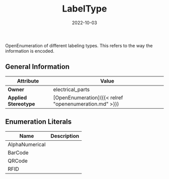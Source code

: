 ﻿---
title: LabelType
toc: false
type: specs
date: "2022-10-03"
draft: false
specification: VEC
version: 2.0.1
documentType: "Recommendation"
elementType: Class
classes:
  - LabelType
menu_name: vec-2.0.1
---
OpenEnumeration of different labeling types. This refers to the way the information is encoded.

## General Information

| Attribute               | Value |
|-------------------------|-------|
| **Owner**               | electrical_parts |
| **Applied Stereotype**  | [OpenEnumeration]({{< relref "openenumeration.md" >}})<br/>  |

## Enumeration Literals
| Name          | **Description** |
|---------------|-----------------|
| AlphaNumerical |  |
| BarCode |  |
| QRCode |  |
| RFID |  |
